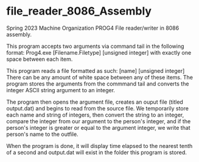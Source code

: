# file_reader_8086_Assembly
Spring 2023 Machine Organization PROG4
File reader/writer in 8086 assembly. 

This program accepts two arguments via command tail in the following format:
Prog4.exe [Filename.Filetype] [unsigned integer]
with exactly one space between each item.

This program reads a file formatted as such: 
[name] [unsigned integer]
There can be any amount of white space between any of these items. 
The program stores the arguments from the commmand tail and converts 
the integer ASCII string argument to an integer. 

The program then opens the argument file, creates an ouput file (titled
output.dat) and begins to read from the source file. We temporarily store
each name and string of integers, then convert the string to an integer, 
compare the integer from our argument to the person's integer, and if the 
person's integer is greater or equal to the argument integer, we write that
person's name to the outfile. 

When the program is done, it will display time elapsed to the nearest tenth
of a second and output.dat will exist in the folder this program is stored.


